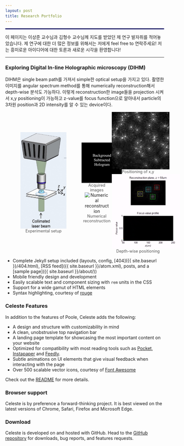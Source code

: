 ```yaml
---
layout: post
title: Research Portfolio
---
```


<hr style='border : 1.5px solid navy;'>

이 페이지는 이상준 교수님과 김형수 교수님께 지도를 받았던 제 연구 발자취를 적어놓았습니다. 제 연구에 대한 더 많은 정보를 위해서는 저에게 feel free to 연락주세요! 저는 흥미로운 아이디어에 대한 토론과 새로운 시각을 환영합니다!
<!-- Celeste is a lightweight Jekyll theme that features a minimalist, content-first design. It places your content center stage and lets your readers view them in a clutter-free environment without visual distractions. It is based on [Poole](https://github.com/poole/poole), the Jekyll butler, by [@mdo](https://github.com/mdo). -->

<hr>

### Exploring Digital In-line Holographic microscopy (DIHM)

DIHM은 single beam path를 가져서 simple한 optical setup을 가지고 있다. 촬영한 이미지를 angular spectrum method를 통해 numerically reconstruction해서 depth-wise 분석도 가능하다. 이렇게 reconstruction한 image들을
projection 시켜서 x,y positioning이 가능하고 z-value를 focus function으로 알아내서 particle의 3차원 position과 2D intensity를 알 수 있는 device이다.

<div style="display: flex; align-items: center;">
  <figure style="margin: 0; text-align: center;">
    <img src="/Research/figures/DIHMsetup.jpg" alt="Experimental setup" style="max-width: 60%; height: auto; display: block; margin: 0 auto;">
    <figcaption style="font-size: 0.9em; color: #555;">Experimental setup</figcaption>
  </figure>
  <div style="display: flex; flex-direction: column;">
    <figure style="margin: 0; text-align: center;">
      <img src="/Research/figures/image3.gif" alt="Acquired images" style="max-width: 170%; height: auto; margin-bottom: 10px; display: block; margin: 0 auto;">
      <figcaption style="font-size: 0.9em; color: #555;">Acquired images</figcaption>
    </figure>
    <figure style="margin: 0; text-align: center;">
      <img src="/Research/figures/image5.gif" alt="Numerical reconstruction" style="max-width: 80%; height: auto; display: block; margin: 0 auto;">
      <figcaption style="font-size: 0.9em; color: #555;">Numerical reconstruction</figcaption>
    </figure>
  </div>
  <div style="display: flex; flex-direction: column;">
    <figure style="margin: 0; text-align: center;">
      <img src="/Research/figures/image6.jpeg" alt="Acquired images" style="max-width: 110%; height: auto; margin-bottom: 10px; display: block; margin: 0 auto;">
      <figcaption style="font-size: 0.9em; color: #555;">Positioning of x,y</figcaption>
    </figure>
    <figure style="margin: 0; text-align: center;">
      <img src="/Research/figures/image8.gif" alt="Numerical reconstruction" style="max-width: 130%; height: auto; display: block; margin: 0 auto;">
      <figcaption style="font-size: 0.9em; color: #555;">Depth-wise positioning</figcaption>
    </figure>
  </div>
</div>
<!--Poole is the Jekyll Butler, serving as an upstanding and effective foundation for Jekyll themes by [@mdo](https://github.com/mdo). Poole, and all its derivatives (like Celeste) includes the following:-->

* Complete Jekyll setup included (layouts, config, [404]({{ site.baseurl }}/404.html), [RSS feed]({{ site.baseurl }}/atom.xml), posts, and a [sample page]({{ site.baseurl }}/about/))
* Mobile friendly design and development
* Easily scalable text and component sizing with `rem` units in the CSS
* Support for a wide gamut of HTML elements
* Syntax highlighting, courtesy of [rouge](https://github.com/jneen/rouge)

### Celeste Features

In addition to the features of Poole, Celeste adds the following:

* A design and structure with customizability in mind
* A clean, unobstrusive top navigation bar
* A landing page template for showcasing the most important content on your website
* Optimized for compatibility with most reading tools such as [Pocket](https://getpocket.com), [Instapaper](https://www.instapaper.com) and [Feedly](https://feedly.com/).
* Subtle animations on UI elements that give visual feedback when interacting with the page
* Over 500 scalable vector icons, courtesy of [Font Awesome](https://fontawesome.com/v4.7.0/)

<!-- Additional features to follow -->
<!-- * A blog archives page, to allow easy access to old blog entries -->
<!-- * Multiple color schemes, accessible via the `@import` directive -->

Check out the [README](https://github.com/nicoelayda/celeste#readme) for more details.

### Browser support

Celeste is by preference a forward-thinking project. It is best viewed on the latest versions of Chrome, Safari, Firefox and Microsoft Edge.

### Download

Celeste is developed on and hosted with GitHub. Head to the [GitHub repository](https://github.com/nicoelayda/celeste) for downloads, bug reports, and features requests.

